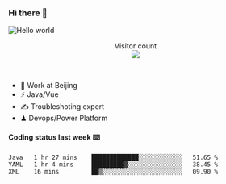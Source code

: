 ### Hi there 👋

<img src="https://raw.githubusercontent.com/sagar-viradiya/sagar-viradiya/master/resources/banner.png" alt="Hello world">
<p align="center"> 
  Visitor count<br/>
  <img src="https://profile-counter.glitch.me/youszoe/count.svg" />
</p>
<br/>

- 🍻 Work at Beijing 
- ⚡  Java/Vue
- ✍️  Troubleshoting expert
- ♟  Devops/Power Platform 

#### Coding status last week ⌨️

<!--START_SECTION:waka-->
```text
Java   1 hr 27 mins    █████████████░░░░░░░░░░░░   51.65 % 
YAML   1 hr 4 mins     █████████▓░░░░░░░░░░░░░░░   38.45 % 
XML    16 mins         ██▒░░░░░░░░░░░░░░░░░░░░░░   09.90 % 
```
<!--END_SECTION:waka-->

<br/>
<center><img src="http://ghchart.rshah.org/409ba5/yousazoe" alt="" /></center>


